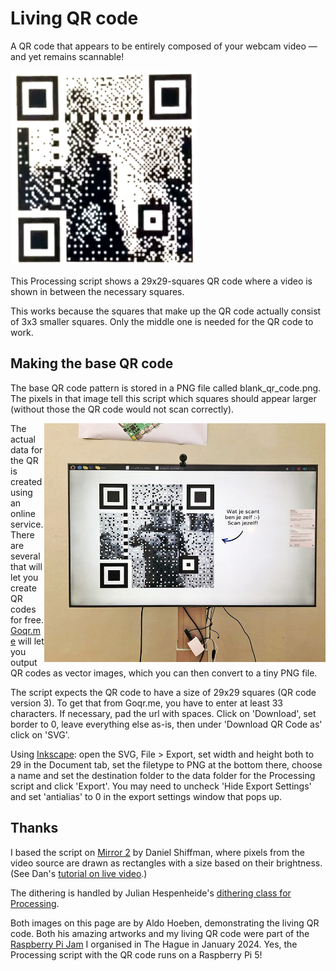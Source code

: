 # Living QR code
A QR code that appears to be entirely composed of your webcam video — and yet remains scannable!

![Aldo demonstrating the living QR code](data/livingQR_Aldo.gif?raw=true "Living QR Aldo")

This Processing script shows a 29x29-squares QR code where a video is shown in between the necessary squares.

This works because the squares that make up the QR code actually consist of 3x3 smaller squares. Only the middle one is needed for the QR code to work.


## Making the base QR code

The base QR code pattern is stored in a PNG file called blank_qr_code.png.
The pixels in that image tell this script which squares should appear larger (without those the QR code would not scan correctly).

<img src="data/Jaap-foto-Aldo.jpg?raw=true" alt="Living QR code at Raspberry Pi Jam The Hague" title="Living QR on a Pi 5" width="450" align="right">

The actual data for the QR is created using an online service. There are several that will let you create QR codes for free. [Goqr.me](https://goqr.me/) will let you output QR codes as vector images, which you can then convert to a tiny PNG file. 

The script expects the QR code to have a size of 29x29 squares (QR code version 3). To get that from Goqr.me, you have to enter at least 33 characters. If necessary, pad the url with spaces.
Click on 'Download', set border to 0, leave everything else as-is, then under 'Download QR Code as' click on 'SVG'.

Using [Inkscape](https://inkscape.org/): open the SVG, File > Export, set width and height both to 29 in the Document tab, set the filetype to PNG at the bottom there, choose a name and set the destination folder to the data folder for the Processing script and click 'Export'.
You may need to uncheck 'Hide Export Settings' and set 'antialias' to 0 in the export settings window that pops up.


## Thanks

I based the script on [Mirror 2](https://github.com/processing/processing-video/tree/main/examples/Capture/Mirror2) by Daniel Shiffman, where pixels from the video source are drawn as rectangles with a size based on their brightness. (See Dan's [tutorial on live video](https://processing.org/tutorials/video).)

The dithering is handled by Julian Hespenheide's [dithering class for Processing](https://github.com/ndsh/dither).

Both images on this page are by Aldo Hoeben, demonstrating the living QR code. Both his amazing artworks and my living QR code were part of the [Raspberry Pi Jam](http://techni.gallery/photos-raspberry-pi-jam-the-hague/) I organised in The Hague in January 2024. Yes, the Processing script with the QR code runs on a Raspberry Pi 5!
